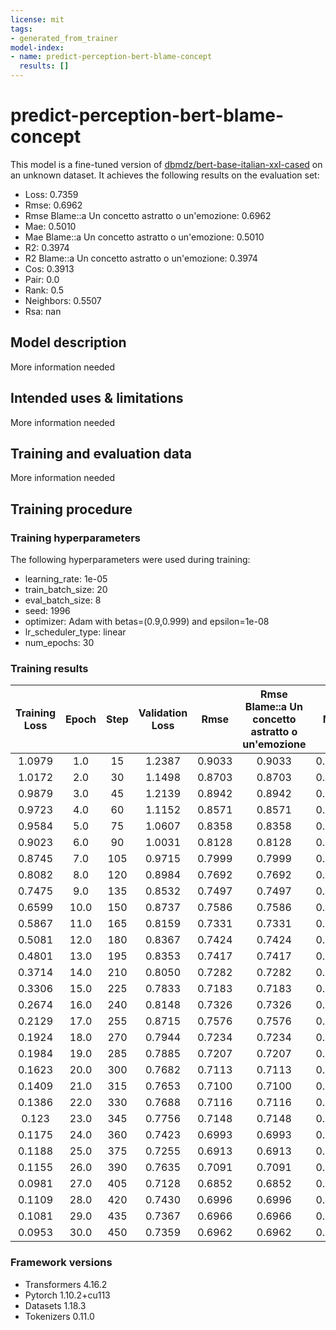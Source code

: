 ```yaml
---
license: mit
tags:
- generated_from_trainer
model-index:
- name: predict-perception-bert-blame-concept
  results: []
---
```


<!-- This model card has been generated automatically according to the information the Trainer had access to. You
should probably proofread and complete it, then remove this comment. -->

# predict-perception-bert-blame-concept

This model is a fine-tuned version of [dbmdz/bert-base-italian-xxl-cased](https://huggingface.co/dbmdz/bert-base-italian-xxl-cased) on an unknown dataset.
It achieves the following results on the evaluation set:
- Loss: 0.7359
- Rmse: 0.6962
- Rmse Blame::a Un concetto astratto o un'emozione: 0.6962
- Mae: 0.5010
- Mae Blame::a Un concetto astratto o un'emozione: 0.5010
- R2: 0.3974
- R2 Blame::a Un concetto astratto o un'emozione: 0.3974
- Cos: 0.3913
- Pair: 0.0
- Rank: 0.5
- Neighbors: 0.5507
- Rsa: nan

## Model description

More information needed

## Intended uses & limitations

More information needed

## Training and evaluation data

More information needed

## Training procedure

### Training hyperparameters

The following hyperparameters were used during training:
- learning_rate: 1e-05
- train_batch_size: 20
- eval_batch_size: 8
- seed: 1996
- optimizer: Adam with betas=(0.9,0.999) and epsilon=1e-08
- lr_scheduler_type: linear
- num_epochs: 30

### Training results

| Training Loss | Epoch | Step | Validation Loss | Rmse   | Rmse Blame::a Un concetto astratto o un'emozione | Mae    | Mae Blame::a Un concetto astratto o un'emozione | R2      | R2 Blame::a Un concetto astratto o un'emozione | Cos     | Pair | Rank | Neighbors | Rsa |
|:-------------:|:-----:|:----:|:---------------:|:------:|:------------------------------------------------:|:------:|:-----------------------------------------------:|:-------:|:----------------------------------------------:|:-------:|:----:|:----:|:---------:|:---:|
| 1.0979        | 1.0   | 15   | 1.2387          | 0.9033 | 0.9033                                           | 0.6603 | 0.6603                                          | -0.0144 | -0.0144                                        | 0.0435  | 0.0  | 0.5  | 0.3432    | nan |
| 1.0172        | 2.0   | 30   | 1.1498          | 0.8703 | 0.8703                                           | 0.5964 | 0.5964                                          | 0.0584  | 0.0584                                         | 0.0435  | 0.0  | 0.5  | 0.2935    | nan |
| 0.9879        | 3.0   | 45   | 1.2139          | 0.8942 | 0.8942                                           | 0.6197 | 0.6197                                          | 0.0060  | 0.0060                                         | 0.2174  | 0.0  | 0.5  | 0.4582    | nan |
| 0.9723        | 4.0   | 60   | 1.1152          | 0.8571 | 0.8571                                           | 0.5982 | 0.5982                                          | 0.0867  | 0.0867                                         | 0.2174  | 0.0  | 0.5  | 0.3921    | nan |
| 0.9584        | 5.0   | 75   | 1.0607          | 0.8358 | 0.8358                                           | 0.5959 | 0.5959                                          | 0.1314  | 0.1314                                         | 0.0435  | 0.0  | 0.5  | 0.4165    | nan |
| 0.9023        | 6.0   | 90   | 1.0031          | 0.8128 | 0.8128                                           | 0.5827 | 0.5827                                          | 0.1786  | 0.1786                                         | -0.0435 | 0.0  | 0.5  | 0.3862    | nan |
| 0.8745        | 7.0   | 105  | 0.9715          | 0.7999 | 0.7999                                           | 0.5796 | 0.5796                                          | 0.2044  | 0.2044                                         | 0.3043  | 0.0  | 0.5  | 0.3665    | nan |
| 0.8082        | 8.0   | 120  | 0.8984          | 0.7692 | 0.7692                                           | 0.5699 | 0.5699                                          | 0.2643  | 0.2643                                         | 0.1304  | 0.0  | 0.5  | 0.3390    | nan |
| 0.7475        | 9.0   | 135  | 0.8532          | 0.7497 | 0.7497                                           | 0.5849 | 0.5849                                          | 0.3013  | 0.3013                                         | 0.0435  | 0.0  | 0.5  | 0.3100    | nan |
| 0.6599        | 10.0  | 150  | 0.8737          | 0.7586 | 0.7586                                           | 0.5822 | 0.5822                                          | 0.2846  | 0.2846                                         | 0.3043  | 0.0  | 0.5  | 0.3830    | nan |
| 0.5867        | 11.0  | 165  | 0.8159          | 0.7331 | 0.7331                                           | 0.5752 | 0.5752                                          | 0.3318  | 0.3318                                         | 0.2174  | 0.0  | 0.5  | 0.4439    | nan |
| 0.5081        | 12.0  | 180  | 0.8367          | 0.7424 | 0.7424                                           | 0.6071 | 0.6071                                          | 0.3148  | 0.3148                                         | 0.0435  | 0.0  | 0.5  | 0.3561    | nan |
| 0.4801        | 13.0  | 195  | 0.8353          | 0.7417 | 0.7417                                           | 0.5567 | 0.5567                                          | 0.3160  | 0.3160                                         | 0.3913  | 0.0  | 0.5  | 0.5850    | nan |
| 0.3714        | 14.0  | 210  | 0.8050          | 0.7282 | 0.7282                                           | 0.5824 | 0.5824                                          | 0.3408  | 0.3408                                         | 0.1304  | 0.0  | 0.5  | 0.3975    | nan |
| 0.3306        | 15.0  | 225  | 0.7833          | 0.7183 | 0.7183                                           | 0.5570 | 0.5570                                          | 0.3585  | 0.3585                                         | 0.2174  | 0.0  | 0.5  | 0.4604    | nan |
| 0.2674        | 16.0  | 240  | 0.8148          | 0.7326 | 0.7326                                           | 0.5475 | 0.5475                                          | 0.3328  | 0.3328                                         | 0.3043  | 0.0  | 0.5  | 0.4891    | nan |
| 0.2129        | 17.0  | 255  | 0.8715          | 0.7576 | 0.7576                                           | 0.5537 | 0.5537                                          | 0.2863  | 0.2863                                         | 0.4783  | 0.0  | 0.5  | 0.5017    | nan |
| 0.1924        | 18.0  | 270  | 0.7944          | 0.7234 | 0.7234                                           | 0.5276 | 0.5276                                          | 0.3495  | 0.3495                                         | 0.4783  | 0.0  | 0.5  | 0.5797    | nan |
| 0.1984        | 19.0  | 285  | 0.7885          | 0.7207 | 0.7207                                           | 0.5208 | 0.5208                                          | 0.3543  | 0.3543                                         | 0.3913  | 0.0  | 0.5  | 0.5507    | nan |
| 0.1623        | 20.0  | 300  | 0.7682          | 0.7113 | 0.7113                                           | 0.5132 | 0.5132                                          | 0.3709  | 0.3709                                         | 0.4783  | 0.0  | 0.5  | 0.5797    | nan |
| 0.1409        | 21.0  | 315  | 0.7653          | 0.7100 | 0.7100                                           | 0.5215 | 0.5215                                          | 0.3733  | 0.3733                                         | 0.3043  | 0.0  | 0.5  | 0.5415    | nan |
| 0.1386        | 22.0  | 330  | 0.7688          | 0.7116 | 0.7116                                           | 0.5124 | 0.5124                                          | 0.3704  | 0.3704                                         | 0.3913  | 0.0  | 0.5  | 0.5507    | nan |
| 0.123         | 23.0  | 345  | 0.7756          | 0.7148 | 0.7148                                           | 0.5144 | 0.5144                                          | 0.3648  | 0.3648                                         | 0.3913  | 0.0  | 0.5  | 0.5507    | nan |
| 0.1175        | 24.0  | 360  | 0.7423          | 0.6993 | 0.6993                                           | 0.5015 | 0.5015                                          | 0.3921  | 0.3921                                         | 0.3913  | 0.0  | 0.5  | 0.5507    | nan |
| 0.1188        | 25.0  | 375  | 0.7255          | 0.6913 | 0.6913                                           | 0.5063 | 0.5063                                          | 0.4059  | 0.4059                                         | 0.2174  | 0.0  | 0.5  | 0.4604    | nan |
| 0.1155        | 26.0  | 390  | 0.7635          | 0.7091 | 0.7091                                           | 0.5083 | 0.5083                                          | 0.3748  | 0.3748                                         | 0.4783  | 0.0  | 0.5  | 0.5797    | nan |
| 0.0981        | 27.0  | 405  | 0.7128          | 0.6852 | 0.6852                                           | 0.5020 | 0.5020                                          | 0.4163  | 0.4163                                         | 0.3043  | 0.0  | 0.5  | 0.5415    | nan |
| 0.1109        | 28.0  | 420  | 0.7430          | 0.6996 | 0.6996                                           | 0.5023 | 0.5023                                          | 0.3915  | 0.3915                                         | 0.3913  | 0.0  | 0.5  | 0.5507    | nan |
| 0.1081        | 29.0  | 435  | 0.7367          | 0.6966 | 0.6966                                           | 0.5007 | 0.5007                                          | 0.3967  | 0.3967                                         | 0.3913  | 0.0  | 0.5  | 0.5507    | nan |
| 0.0953        | 30.0  | 450  | 0.7359          | 0.6962 | 0.6962                                           | 0.5010 | 0.5010                                          | 0.3974  | 0.3974                                         | 0.3913  | 0.0  | 0.5  | 0.5507    | nan |


### Framework versions

- Transformers 4.16.2
- Pytorch 1.10.2+cu113
- Datasets 1.18.3
- Tokenizers 0.11.0

